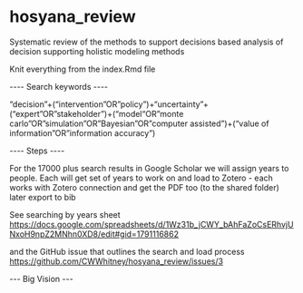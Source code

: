 # hosyana_review

Systematic review of the methods to support decisions based analysis of decision supporting holistic modeling methods

Knit everything from the index.Rmd file

---- Search keywords ----

“decision”+(“intervention”OR”policy”)+“uncertainty”+(“expert”OR”stakeholder”)+(“model“OR”monte carlo”OR”simulation”OR”Bayesian”OR”computer assisted”)+(“value of information”OR”information accuracy”)

---- Steps ----

For the 17000 plus search results in Google Scholar we will assign years to people. Each will get set of years to work on and load to Zotero - each works with Zotero connection and get the PDF too (to the shared folder) later export to bib

See searching by years sheet
https://docs.google.com/spreadsheets/d/1Wz31b_jCWY_bAhFaZoCsERhvjUNxoH9npZ2MNhn0XD8/edit#gid=1791116862

and the GitHub issue that outlines the search and load process https://github.com/CWWhitney/hosyana_review/issues/3

--- Big Vision ---



